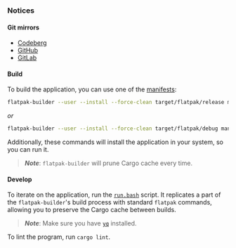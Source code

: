 ### Notices

#### Git mirrors

- [Codeberg](https://codeberg.org/paveloom-a/Tidings)
- [GitHub](https://github.com/paveloom-a/Tidings)
- [GitLab](https://gitlab.com/paveloom-g/apps/tidings)

#### Build

To build the application, you can use one of the [manifests](./manifests):

```bash
flatpak-builder --user --install --force-clean target/flatpak/release manifests/release.yml
```

*or*

```bash
flatpak-builder --user --install --force-clean target/flatpak/debug manifests/dev.yml
```

Additionally, these commands will install the application in your system, so you can run it.

> ***Note***: `flatpak-builder` will prune Cargo cache every time.

#### Develop

To iterate on the application, run the [`run.bash`](./run.bash) script. It replicates a part of the `flatpak-builder`'s build process with standard `flatpak` commands, allowing you to preserve the Cargo cache between builds.

> ***Note***: Make sure you have [`yq`](https://github.com/mikefarah/yq) installed.

To lint the program, run `cargo lint`.
